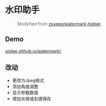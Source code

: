 # 水印助手 

>Modyfied from [zsxeee/watermark-helper](https://github.com/zsxeee/watermark-helper)

## Demo 

[uiolee.github.io/watermark/](https://uiolee.github.io/watermark/)

## 改动

- 更改为Jpeg格式
- 添加角度调整
- 显示参数数值
- 增加长按或右键保存
